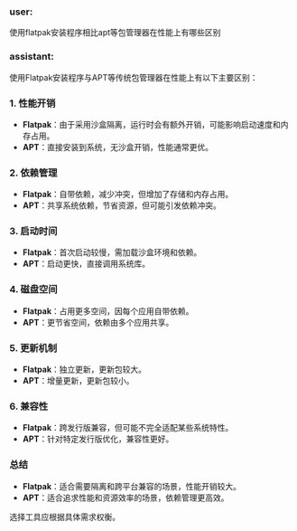 ### user: 

使用flatpak安装程序相比apt等包管理器在性能上有哪些区别


### assistant: 

使用Flatpak安装程序与APT等传统包管理器在性能上有以下主要区别：

### 1. **性能开销**
- **Flatpak**：由于采用沙盒隔离，运行时会有额外开销，可能影响启动速度和内存占用。
- **APT**：直接安装到系统，无沙盒开销，性能通常更优。

### 2. **依赖管理**
- **Flatpak**：自带依赖，减少冲突，但增加了存储和内存占用。
- **APT**：共享系统依赖，节省资源，但可能引发依赖冲突。

### 3. **启动时间**
- **Flatpak**：首次启动较慢，需加载沙盒环境和依赖。
- **APT**：启动更快，直接调用系统库。

### 4. **磁盘空间**
- **Flatpak**：占用更多空间，因每个应用自带依赖。
- **APT**：更节省空间，依赖由多个应用共享。

### 5. **更新机制**
- **Flatpak**：独立更新，更新包较大。
- **APT**：增量更新，更新包较小。

### 6. **兼容性**
- **Flatpak**：跨发行版兼容，但可能不完全适配某些系统特性。
- **APT**：针对特定发行版优化，兼容性更好。

### 总结
- **Flatpak**：适合需要隔离和跨平台兼容的场景，性能开销较大。
- **APT**：适合追求性能和资源效率的场景，依赖管理更高效。

选择工具应根据具体需求权衡。